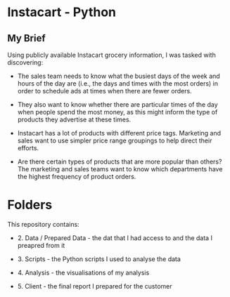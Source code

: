 # Instacart - Python

## My Brief
Using publicly available Instacart grocery information, I was tasked with discovering: 
<ul><li>The sales team needs to know what the busiest days of the week and hours of the day are (i.e., the days and times with the most orders) in order to schedule ads at times when there are fewer orders.</li></ul> 
<ul><li>They also want to know whether there are particular times of the day when people spend the most money, as this might inform the type of products they advertise at these times.</li></ul> 
<ul><li>Instacart has a lot of products with different price tags. Marketing and sales want to use simpler price range groupings to help direct their efforts.</li></ul> 
<ul><li>Are there certain types of products that are more popular than others? The marketing and sales teams want to know which departments have the highest frequency of product orders.</li></ul>

# Folders
This repository contains:
<ul><li> 2. Data / Prepared Data - the dat that I had access to and the data I preapred from it </li></ul>
<ul><li> 3. Scripts - the Python scripts I used to analyse the data </li></ul>
<ul><li> 4. Analysis - the visualisations of my analysis </li></ul>
<ul><li> 5. Client - the final report I prepared for the customer </li></ul>
